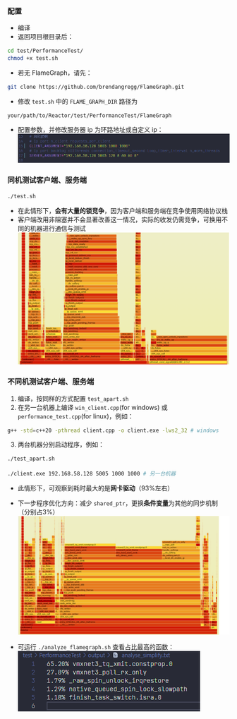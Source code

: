 ### 配置
- 编译
- 返回项目根目录后：
```bash
cd test/PerformanceTest/
chmod +x test.sh
```
- 若无 FlameGraph，请先：
```bash
git clone https://github.com/brendangregg/FlameGraph.git
```

- 修改 `test.sh` 中的 `FLAME_GRAPH_DIR` 路径为
```
your/path/to/Reactor/test/PerformanceTest/FlameGraph
```
- 配置参数，并修改服务器 ip 为环路地址或自定义 ip：
![](assets/Pasted%20image%2020250713134358.png)



### 同机测试客户端、服务端
```bash
./test.sh
```

- 在此情形下，**会有大量的锁竞争**，因为客户端和服务端在竞争使用网络协议栈
- 客户端改用非阻塞并不会显著改善这一情况，实际的收发仍需竞争，可换用不同的机器进行通信与测试
![](assets/Pasted%20image%2020250713142515.png)

### 不同机测试客户端、服务端
1. 编译，按同样的方式配置 `test_apart.sh`
2. 在另一台机器上编译 `win_client.cpp`(for windows) 或 `performance_test.cpp`(for linux)，例如：
```bash
g++ -std=c++20 -pthread client.cpp -o client.exe -lws2_32 # windows
```

3. 两台机器分别启动程序，例如：
```bash
./test_apart.sh

./client.exe 192.168.58.128 5005 1000 1000 # 另一台机器
```


- 此情形下，可观察到耗时最大的是**网卡驱动**（93%左右）
- 下一步程序优化方向：减少 `shared_ptr`，更换**条件变量**为其他的同步机制（分别占3%）
![](assets/Pasted%20image%2020250713143401.png)


- 可运行 `./analyze_flamegraph.sh` 查看占比最高的函数：
![](assets/Pasted%20image%2020250713144046.png)
